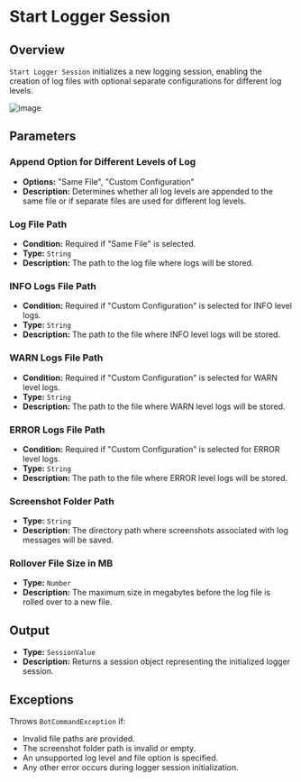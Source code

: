 # Start Logger Session

## Overview

`Start Logger Session` initializes a new logging session, enabling the creation of log files with optional separate
configurations for different log levels.

![image](https://github.com/A360-Tools/Bot-Framework/assets/82057278/1ff80209-110d-448d-a9c3-245b90f0dea6)

## Parameters

### Append Option for Different Levels of Log

- **Options:** "Same File", "Custom Configuration"
- **Description:** Determines whether all log levels are appended to the same file or if separate files are used for
  different log levels.

### Log File Path

- **Condition:** Required if "Same File" is selected.
- **Type:** `String`
- **Description:** The path to the log file where logs will be stored.

### INFO Logs File Path

- **Condition:** Required if "Custom Configuration" is selected for INFO level logs.
- **Type:** `String`
- **Description:** The path to the file where INFO level logs will be stored.

### WARN Logs File Path

- **Condition:** Required if "Custom Configuration" is selected for WARN level logs.
- **Type:** `String`
- **Description:** The path to the file where WARN level logs will be stored.

### ERROR Logs File Path

- **Condition:** Required if "Custom Configuration" is selected for ERROR level logs.
- **Type:** `String`
- **Description:** The path to the file where ERROR level logs will be stored.

### Screenshot Folder Path

- **Type:** `String`
- **Description:** The directory path where screenshots associated with log messages will be saved.

### Rollover File Size in MB

- **Type:** `Number`
- **Description:** The maximum size in megabytes before the log file is rolled over to a new file.

## Output

- **Type:** `SessionValue`
- **Description:** Returns a session object representing the initialized logger session.

## Exceptions

Throws `BotCommandException` if:

- Invalid file paths are provided.
- The screenshot folder path is invalid or empty.
- An unsupported log level and file option is specified.
- Any other error occurs during logger session initialization.
